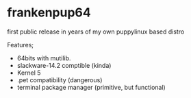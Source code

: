 # frankenpup64

first public release in years of my own puppylinux based distro

Features;

- 64bits with mutilib.
- slackware-14.2 comptible (kinda)
- Kernel 5
- .pet compatibility (dangerous)
- terminal package manager (primitive, but functional)
